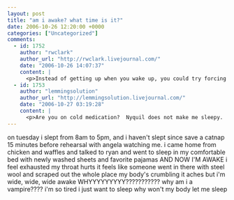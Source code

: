 ```yaml
---
layout: post
title: "am i awake? what time is it?"
date: 2006-10-26 12:20:00 +0000
categories: ["Uncategorized"]
comments:
  - id: 1752
    author: "rwclark"
    author_url: "http://rwclark.livejournal.com/"
    date: "2006-10-26 14:07:37"
    content: |
      <p>Instead of getting up when you wake up, you could try forcing yourself to lie in bed for a normal time period. Then get up. Eventually, you'll start being tired at the right time.</p>
  - id: 1753
    author: "lemmingsolution"
    author_url: "http://lemmingsolution.livejournal.com/"
    date: "2006-10-27 03:19:28"
    content: |
      <p>Are you on cold medication?  Nyquil does not make me sleepy.  Also sleep is often strongly tied in with emotion.  This is actually Elanor.  I am too lazy to sign out of Lisa's account.</p>
---
```


on tuesday i slept from 8am to 5pm, and i haven't slept since save a catnap 15 minutes before rehearsal with angela watching me. i came home from chicken and waffles and talked to ryan and went to sleep in my comfortable bed with newly washed sheets and favorite pajamas AND NOW I'M AWAKE i feel exhausted my throat hurts it feels like someone went in there with steel wool and scraped out the whole place my body's crumbling it aches but i'm wide, wide, wide awake WHYYYYYYYYY??????????? why am i a vampire???? i'm so tired i just want to sleep why won't my body let me sleep